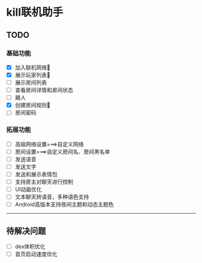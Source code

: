 # kill联机助手

## TODO

### 基础功能

- [x] 加入联机网络🥳
- [x] 展示玩家列表🥳
- [ ] 展示房间列表
- [ ] 查看房间详情和房间状态
- [ ] 踢人
- [X] 创建房间规则🥳
- [ ] 房间密码

### 拓展功能

- [ ] 高级网络设置===>自定义网络
- [ ] 房间设置===>自定义房间名、房间黑名单
- [ ] 发送语音
- [ ] 发送文字
- [ ] 发送和展示表情包
- [ ] 支持房主对聊天进行控制
- [ ] UI动画优化
- [ ] 文本聊天转语音，多种语色支持
- [ ] Android高版本支持夜间主题和动态主题色

---

## 待解决问题

- [ ] dex体积优化
- [ ] 首页启动速度优化